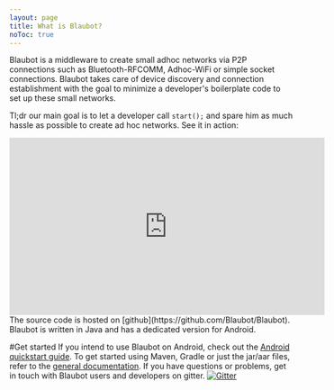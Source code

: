 ```yaml
---
layout: page
title: What is Blaubot?
noToc: true
---
```

Blaubot is a middleware to create small adhoc networks via P2P connections such as Bluetooth-RFCOMM, Adhoc-WiFi or simple socket connections. Blaubot takes care of device discovery and connection establishment with the goal to minimize a developer's boilerplate code to set up these small networks.

Tl;dr our main goal is to let a developer call `start();` and spare him as much hassle as possible to create ad hoc networks.
See it in action:

<div class='embed-container'><iframe width="560" height="315" src="https://www.youtube.com/embed/1uBd0v09TOE" frameborder="0" allowfullscreen></iframe></div>
The source code is hosted on [github](https://github.com/Blaubot/Blaubot). Blaubot is written in Java and has a dedicated version for Android.

#Get started
If you intend to use Blaubot on Android, check out the [Android quickstart guide](/quickstart-android).
To get started using Maven, Gradle or just the jar/aar files, refer to the [general documentation](/documentation).
If you have questions or problems, get in touch with Blaubot users and developers on gitter. [![Gitter](https://badges.gitter.im/Blaubot/Blaubot.svg)](https://gitter.im/Blaubot/Blaubot?utm_source=badge&utm_medium=badge&utm_campaign=pr-badge)
